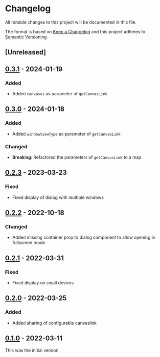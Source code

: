 # Changelog

All notable changes to this project will be documented in this file.

The format is based on [Keep a Changelog](https://keepachangelog.com/en/1.0.0/) and this project adheres to [Semantic Versioning](https://semver.org/spec/v2.0.0.html).

## [Unreleased]

## [0.3.1](https://github.com/dbmdz/mirador-canvaslink/releases/tag/0.3.1) - 2024-01-19

### Added

- Added `canvases` as parameter of `getCanvasLink`

## [0.3.0](https://github.com/dbmdz/mirador-canvaslink/releases/tag/0.3.0) - 2024-01-18

### Added

- Added `windowViewType` as parameter of `getCanvasLink`

### Changed

- **Breaking**: Refactored the parameters of `getCanvasLink` to a map

## [0.2.3](https://github.com/dbmdz/mirador-canvaslink/releases/tag/0.2.3) - 2023-03-23

### Fixed

- Fixed display of dialog with multiple windows

## [0.2.2](https://github.com/dbmdz/mirador-canvaslink/releases/tag/0.2.2) - 2022-10-18

### Changed

- Added missing container prop to dialog component to allow opening in fullscreen mode

## [0.2.1](https://github.com/dbmdz/mirador-canvaslink/releases/tag/0.2.1) - 2022-03-31

### Fixed

- Fixed display on small devices

## [0.2.0](https://github.com/dbmdz/mirador-canvaslink/releases/tag/0.2.0) - 2022-03-25

### Added

- Added sharing of configurable canvaslink

## [0.1.0](https://github.com/dbmdz/mirador-canvaslink/releases/tag/0.1.0) - 2022-03-11

This was the initial version.
